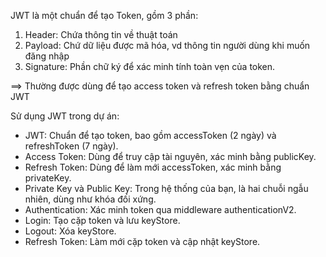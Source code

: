 JWT là một chuẩn để tạo Token, gồm 3 phần:
 1. Header: Chứa thông tin về thuật toán
 2. Payload: Chứ dữ liệu được mã hóa, vd thông tin người dùng khi muốn đăng nhập
 3. Signature: Phần chữ ký để xác minh tính toàn vẹn của token.

 ==> Thường được dùng để tạo access token và refresh token bằng chuẩn JWT

 Sử dụng JWT trong dự án: 
- JWT: Chuẩn để tạo token, bao gồm accessToken (2 ngày) và refreshToken (7 ngày).
- Access Token: Dùng để truy cập tài nguyên, xác minh bằng publicKey.
- Refresh Token: Dùng để làm mới accessToken, xác minh bằng privateKey.
- Private Key và Public Key: Trong hệ thống của bạn, là hai chuỗi ngẫu nhiên, dùng như khóa đối xứng.
- Authentication: Xác minh token qua middleware authenticationV2.
- Login: Tạo cặp token và lưu keyStore.
- Logout: Xóa keyStore.
- Refresh Token: Làm mới cặp token và cập nhật keyStore.